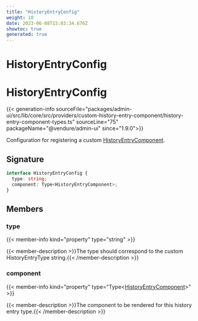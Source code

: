 ```yaml
---
title: "HistoryEntryConfig"
weight: 10
date: 2023-06-08T15:03:34.676Z
showtoc: true
generated: true
---
```

<!-- This file was generated from the Vendure source. Do not modify. Instead, re-run the "docs:build" script -->

# HistoryEntryConfig
<div class="symbol">


# HistoryEntryConfig

{{< generation-info sourceFile="packages/admin-ui/src/lib/core/src/providers/custom-history-entry-component/history-entry-component-types.ts" sourceLine="75" packageName="@vendure/admin-ui" since="1.9.0">}}

Configuration for registering a custom <a href='/admin-ui-api/custom-history-entry-components/history-entry-component#historyentrycomponent'>HistoryEntryComponent</a>.

## Signature

```TypeScript
interface HistoryEntryConfig {
  type: string;
  component: Type<HistoryEntryComponent>;
}
```
## Members

### type

{{< member-info kind="property" type="string"  >}}

{{< member-description >}}The type should correspond to the custom HistoryEntryType string.{{< /member-description >}}

### component

{{< member-info kind="property" type="Type&#60;<a href='/admin-ui-api/custom-history-entry-components/history-entry-component#historyentrycomponent'>HistoryEntryComponent</a>&#62;"  >}}

{{< member-description >}}The component to be rendered for this history entry type.{{< /member-description >}}


</div>

